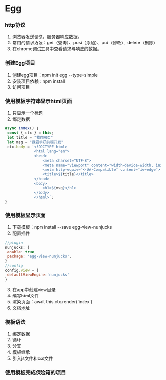 # Egg

### http协议
1. 浏览器发送请求，服务器响应数据。
2. 常用的请求方法：get（查询）、post（添加）、put（修改）、delete（删除）
3. 在chrome调试工具中查看请求与响应的数据。

### 创建Egg项目
1. 创建egg项目：npm init egg --type=simple
2. 安装项目依赖：npm install
3. 访问项目 

### 使用模板字符串显示html页面
1. 只显示一个标题
2. 绑定数据
``` js
async index() {
 const { ctx } = this;
 let title = "我的网页"
 let msg = "我要学好前端开发"
 ctx.body = `<!DOCTYPE html>
             <html lang="en">
             <head>
                 <meta charset="UTF-8">
                 <meta name="viewport" content="width=device-width, initial-scale=1.0">
                 <meta http-equiv="X-UA-Compatible" content="ie=edge">
                 <title>${title}</title>
             </head>
             <body>
                 <h1>${msg}</h1>
             </body>
             </html>`;
}
```

### 使用模板显示页面
1. 下载模板：npm install --save egg-view-nunjucks
2. 配置插件
``` js
//plugin
nunjucks: {
 enable: true,
 package: 'egg-view-nunjucks',
}
//config
config.view = {
 defaultViewEngine:'nunjucks'
}
```
3. 在app中创建view目录
4. 编写html文件
5. 渲染页面：await this.ctx.render('index')
6. [文档地址](https://nunjucks.bootcss.com/templating.html)

### 模板语法
1. 绑定数据
2. 循环
3. 分支
4. 模板继承
5. 引入js文件和css文件

### 使用模板完成保险箱的项目

